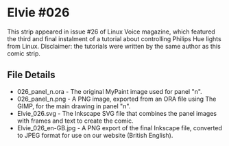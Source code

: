 Elvie #026
==========
This strip appeared in issue #26 of Linux Voice magazine, which featured the third and final instalment of
a tutorial about controlling Philips Hue lights from Linux. Disclaimer: the tutorials were written by the
same author as this comic strip.


File Details
------------
* 026_panel_n.ora            - The original MyPaint image used for panel "n".
* 026_panel_n.png            - A PNG image, exported from an ORA file using The GIMP, for the main drawing in panel "n".
* Elvie_026.svg              - The Inkscape SVG file that combines the panel images with frames and text to create the comic.
* Elvie_026_en-GB.jpg        - A PNG export of the final Inkscape file, converted to JPEG format for use on our website (British English).


